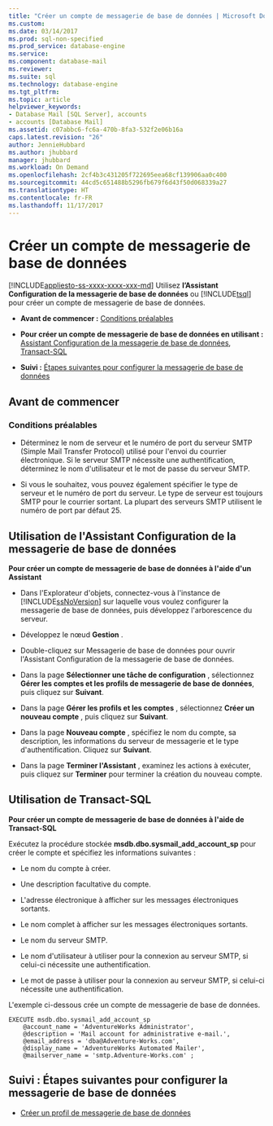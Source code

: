 ```yaml
---
title: "Créer un compte de messagerie de base de données | Microsoft Docs"
ms.custom: 
ms.date: 03/14/2017
ms.prod: sql-non-specified
ms.prod_service: database-engine
ms.service: 
ms.component: database-mail
ms.reviewer: 
ms.suite: sql
ms.technology: database-engine
ms.tgt_pltfrm: 
ms.topic: article
helpviewer_keywords:
- Database Mail [SQL Server], accounts
- accounts [Database Mail]
ms.assetid: c07abbc6-fc6a-470b-8fa3-532f2e06b16a
caps.latest.revision: "26"
author: JennieHubbard
ms.author: jhubbard
manager: jhubbard
ms.workload: On Demand
ms.openlocfilehash: 2cf4b3c431205f722695eea68cf139906aa0c400
ms.sourcegitcommit: 44cd5c651488b5296fb679f6d43f50d068339a27
ms.translationtype: HT
ms.contentlocale: fr-FR
ms.lasthandoff: 11/17/2017
---
```

# <a name="create-a-database-mail-account"></a>Créer un compte de messagerie de base de données
[!INCLUDE[appliesto-ss-xxxx-xxxx-xxx-md](../../includes/appliesto-ss-xxxx-xxxx-xxx-md.md)] Utilisez **l’Assistant Configuration de la messagerie de base de données** ou [!INCLUDE[tsql](../../includes/tsql-md.md)] pour créer un compte de messagerie de base de données.  
  
-   **Avant de commencer :**  [Conditions préalables](#Prerequisites)  
  
-   **Pour créer un compte de messagerie de base de données en utilisant :**  [Assistant Configuration de la messagerie de base de données](#SSMSProcedure), [Transact-SQL](#TsqlProcedure)  
  
-   **Suivi :**  [Étapes suivantes pour configurer la messagerie de base de données](#FollowUp)  
  
##  <a name="BeforeYouBegin"></a> Avant de commencer  
  
###  <a name="Prerequisites"></a> Conditions préalables  
  
-   Déterminez le nom de serveur et le numéro de port du serveur SMTP (Simple Mail Transfer Protocol) utilisé pour l'envoi du courrier électronique. Si le serveur SMTP nécessite une authentification, déterminez le nom d'utilisateur et le mot de passe du serveur SMTP.  
  
-   Si vous le souhaitez, vous pouvez également spécifier le type de serveur et le numéro de port du serveur. Le type de serveur est toujours SMTP pour le courrier sortant. La plupart des serveurs SMTP utilisent le numéro de port par défaut 25.  
  
##  <a name="SSMSProcedure"></a> Utilisation de l'Assistant Configuration de la messagerie de base de données  
 **Pour créer un compte de messagerie de base de données à l'aide d'un Assistant**  
  
-   Dans l'Explorateur d'objets, connectez-vous à l'instance de [!INCLUDE[ssNoVersion](../../includes/ssnoversion-md.md)] sur laquelle vous voulez configurer la messagerie de base de données, puis développez l'arborescence du serveur.  
  
-   Développez le nœud **Gestion** .  
  
-   Double-cliquez sur Messagerie de base de données pour ouvrir l'Assistant Configuration de la messagerie de base de données.  
  
-   Dans la page **Sélectionner une tâche de configuration** , sélectionnez **Gérer les comptes et les profils de messagerie de base de données**, puis cliquez sur **Suivant**.  
  
-   Dans la page **Gérer les profils et les comptes** , sélectionnez **Créer un nouveau compte** , puis cliquez sur **Suivant**.  
  
-   Dans la page **Nouveau compte** , spécifiez le nom du compte, sa description, les informations du serveur de messagerie et le type d'authentification. Cliquez sur **Suivant**.  
  
-   Dans la page **Terminer l'Assistant** , examinez les actions à exécuter, puis cliquez sur **Terminer** pour terminer la création du nouveau compte.  
  
##  <a name="TsqlProcedure"></a> Utilisation de Transact-SQL  
 **Pour créer un compte de messagerie de base de données à l'aide de Transact-SQL**  
  
 Exécutez la procédure stockée **msdb.dbo.sysmail_add_account_sp** pour créer le compte et spécifiez les informations suivantes :  
  
-   Le nom du compte à créer.  
  
-   Une description facultative du compte.  
  
-   L'adresse électronique à afficher sur les messages électroniques sortants.  
  
-   Le nom complet à afficher sur les messages électroniques sortants.  
  
-   Le nom du serveur SMTP.  
  
-   Le nom d'utilisateur à utiliser pour la connexion au serveur SMTP, si celui-ci nécessite une authentification.  
  
-   Le mot de passe à utiliser pour la connexion au serveur SMTP, si celui-ci nécessite une authentification.  
  
 L'exemple ci-dessous crée un compte de messagerie de base de données.  
  
```  
EXECUTE msdb.dbo.sysmail_add_account_sp  
    @account_name = 'AdventureWorks Administrator',  
    @description = 'Mail account for administrative e-mail.',  
    @email_address = 'dba@Adventure-Works.com',  
    @display_name = 'AdventureWorks Automated Mailer',  
    @mailserver_name = 'smtp.Adventure-Works.com' ;  
```  
  
##  <a name="FollowUp"></a> Suivi : Étapes suivantes pour configurer la messagerie de base de données  
  
-   [Créer un profil de messagerie de base de données](../../relational-databases/database-mail/create-a-database-mail-profile.md)  
  
  
